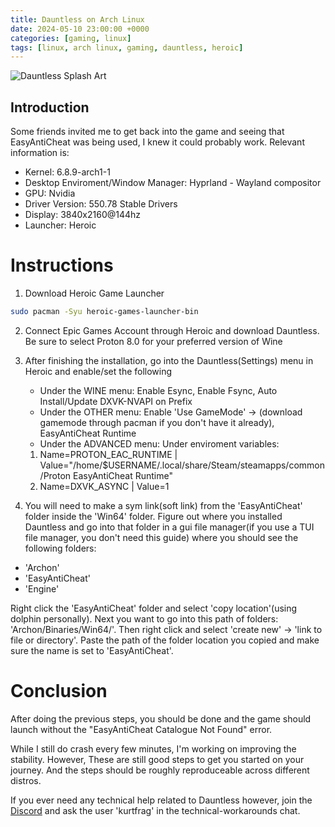 ```yaml
---
title: Dauntless on Arch Linux
date: 2024-05-10 23:00:00 +0000
categories: [gaming, linux]
tags: [linux, arch linux, gaming, dauntless, heroic]
---
```

![Dauntless Splash Art](https://external-content.duckduckgo.com/iu/?u=https%3A%2F%2Fassets.nintendo.com%2Fimage%2Fupload%2Fc_fill%2Cw_1200%2Fq_auto%3Abest%2Ff_auto%2Fdpr_2.0%2Fncom%2Fsoftware%2Fswitch%2F70010000020488%2F7a15fee1d27131140fd7e09512ace8269add3e64d2f88498aa5b5e602a2146e9&f=1&nofb=1&ipt=a4f9f566ccbd952932e8f20d5d4ffeeff27f2570d54ed2e9ba998ef6f69a3312&ipo=images)
## Introduction
Some friends invited me to get back into the game and seeing that EasyAntiCheat was being used, I knew it could probably work. Relevant information is:
- Kernel: 6.8.9-arch1-1
- Desktop Enviroment/Window Manager: Hyprland - Wayland compositor
- GPU: Nvidia
- Driver Version: 550.78 Stable Drivers
- Display: 3840x2160@144hz
- Launcher: Heroic

# Instructions
1. Download Heroic Game Launcher
```zsh
sudo pacman -Syu heroic-games-launcher-bin
```

2. Connect Epic Games Account through Heroic and download Dauntless. Be sure to select Proton 8.0 for your preferred version of Wine
   
3. After finishing the installation, go into the Dauntless(Settings) menu in Heroic and enable/set the following
   - Under the WINE menu: Enable Esync, Enable Fsync, Auto Install/Update DXVK-NVAPI on  Prefix
   - Under the OTHER menu: Enable 'Use GameMode' -> (download gamemode through pacman if you don't have it already), EasyAntiCheat Runtime
   - Under the ADVANCED menu: Under enviroment variables:
    1. Name=PROTON_EAC_RUNTIME | Value="/home/$USERNAME/.local/share/Steam/steamapps/common/Proton EasyAntiCheat Runtime"
    2. Name=DXVK_ASYNC | Value=1
  
4. You will need to make a sym link(soft link) from the 'EasyAntiCheat' folder inside the 'Win64' folder.
Figure out where you installed Dauntless and go into that folder in a gui file manager(if you use a TUI file manager, you don't need this guide) where you should see the following folders:
- 'Archon'
- 'EasyAntiCheat'
- 'Engine'

Right click the 'EasyAntiCheat' folder and select 'copy location'(using dolphin personally). Next you want to go into this path of folders: 'Archon/Binaries/Win64/'. Then right click and select 'create new' -> 'link to file or directory'. Paste the path of the folder location you copied and make sure the name is set to 'EasyAntiCheat'.

# Conclusion
After doing the previous steps, you should be done and the game should launch without the "EasyAntiCheat Catalogue Not Found" error.

While I still do crash every few minutes, I'm working on improving the stability. However, These are still good steps to get you started on your journey. And the steps should be roughly reproduceable across different distros.

If you ever need any technical help related to Dauntless however, join the [Discord](https://discord.gg/dauntless) and ask the user 'kurtfrag' in the technical-workarounds chat.
